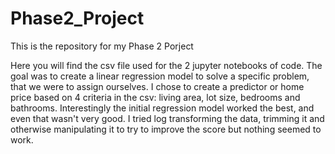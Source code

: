 # Phase2_Project
This is the repository for my Phase 2 Porject

Here you will find the csv file used for the 2 jupyter notebooks of code. The goal was to create a linear regression model to solve a specific problem, that we were to assign ourselves. I chose to create a predictor or home price based on 4 criteria in the csv: living area, lot size, bedrooms and bathrooms.
Interestingly the initial regression model worked the best, and even that wasn't very good. I tried log transforming the data, trimming it and otherwise manipulating it to try to improve the score but nothing seemed to work. 
